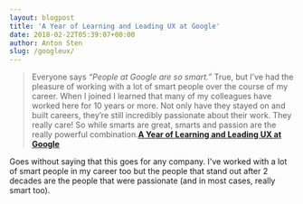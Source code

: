 ```yaml
---
layout: blogpost
title: 'A Year of Learning and Leading UX at Google'
date: 2018-02-22T05:39:07+00:00
author: Anton Sten
slug: /googleux/
---
```


>Everyone says <i>“People at Google are so smart.”</i> True, but I’ve had the pleasure of working with a lot of smart people over the course of my career. When I joined I learned that many of my colleagues have worked here for 10 years or more. Not only have they stayed on and built careers, they’re still incredibly passionate about their work. They really care! So while smarts are great, smarts and passion are the really powerful combination.**[A Year of Learning and Leading UX at Google](https://medium.com/google-design/a-year-of-learning-and-leading-ux-at-google-c81577b3cb56)**

Goes without saying that this goes for any company. I've worked with a lot of smart people in my career too but the people that stand out after 2 decades are the people that were passionate (and in most cases, really smart too).
